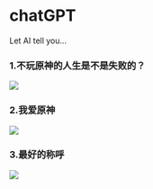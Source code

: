 # chatGPT

Let AI tell you...

### 1.不玩原神的人生是不是失败的？

![](https://github.com/DreamingCats/miHoYoJokes/raw/main/genshitjokes/chatGPT/不玩原神的人生是不是失败的？.jpg)

### 2.我爱原神

![](https://github.com/DreamingCats/miHoYoJokes/raw/main/genshitjokes/chatGPT/我爱原神.jpg)

### 3.最好的称呼    

![](https://github.com/DreamingCats/miHoYoJokes/raw/main/genshitjokes/chatGPT/最好的称呼.jpg)